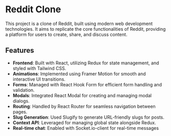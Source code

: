 # Reddit Clone

This project is a clone of Reddit, built using modern web development technologies. It aims to replicate the core functionalities of Reddit, providing a platform for users to create, share, and discuss content.

## Features

- **Frontend**: Built with React, utilizing Redux for state management, and styled with Tailwind CSS.
- **Animations**: Implemented using Framer Motion for smooth and interactive UI transitions.
- **Forms**: Managed with React Hook Form for efficient form handling and validation.
- **Modals**: Integrated React Modal for creating and managing modal dialogs.
- **Routing**: Handled by React Router for seamless navigation between pages.
- **Slug Generation**: Used Slugify to generate URL-friendly slugs for posts.
- **Context API**: Leveraged for managing global state alongside Redux.
- **Real-time chat**: Enabled with Socket.io-client for real-time messages
